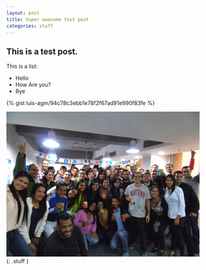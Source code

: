 ```yaml
---
layout: post
title: Super awesome test post
categories: stuff
---
```


## This is a test post.

This is a list:

- Hello
- How Are you?
- Bye

{% gist luis-agm/94c78c3ebb1e78f2f67ad91e990f83fe %}

![Super awesome test image forever](/assets/testimg1.png){: .stuff }